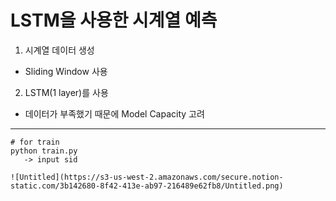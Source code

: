 # LSTM을 사용한 시계열 예측

1. 시계열 데이터 생성
  * Sliding Window 사용
2. LSTM(1 layer)를 사용
  * 데이터가 부족했기 때문에 Model Capacity 고려
  
___
```
# for train
python train.py
   -> input sid

![Untitled](https://s3-us-west-2.amazonaws.com/secure.notion-static.com/3b142680-8f42-413e-ab97-216489e62fb8/Untitled.png)

